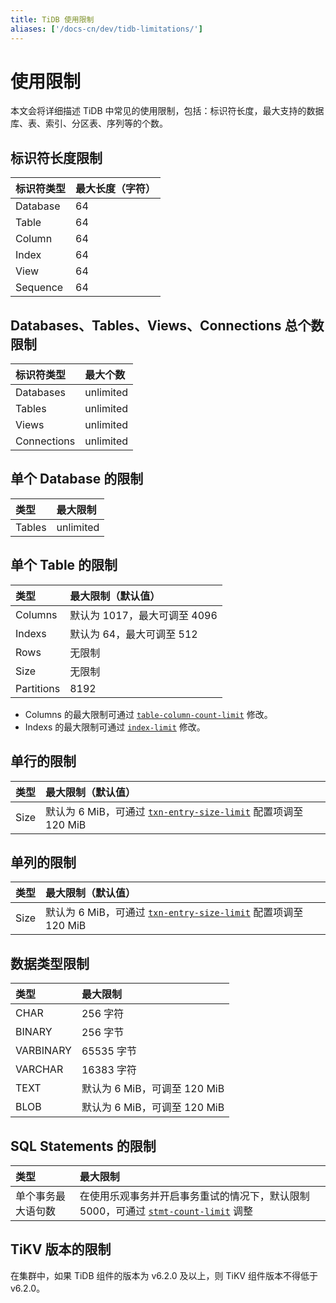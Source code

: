 ```yaml
---
title: TiDB 使用限制
aliases: ['/docs-cn/dev/tidb-limitations/']
---
```


# 使用限制

本文会将详细描述 TiDB 中常见的使用限制，包括：标识符长度，最大支持的数据库、表、索引、分区表、序列等的个数。

## 标识符长度限制

| 标识符类型 | 最大长度（字符）|
|:---------|:--------------|
| Database | 64 |
| Table    | 64 |
| Column   | 64 |
| Index    | 64 |
| View     | 64 |
| Sequence | 64 |

## Databases、Tables、Views、Connections 总个数限制

| 标识符类型  | 最大个数   |
|:----------|:----------|
| Databases | unlimited |
| Tables    | unlimited |
| Views     | unlimited |
| Connections| unlimited|

## 单个 Database 的限制

| 类型       | 最大限制   |
|:----------|:----------|
| Tables    |unlimited  |

## 单个 Table 的限制

| 类型       | 最大限制（默认值）              |
|:----------|:------------------------------|
| Columns   | 默认为 1017，最大可调至 4096     |
| Indexs    | 默认为 64，最大可调至 512        |
| Rows      | 无限制                         |
| Size      | 无限制                         |
| Partitions| 8192                          |

* Columns 的最大限制可通过 [`table-column-count-limit`](/tidb-configuration-file.md#table-column-count-limit-从-v50-版本开始引入) 修改。
* Indexs 的最大限制可通过 [`index-limit`](/tidb-configuration-file.md#index-limit-从-v50-版本开始引入) 修改。

## 单行的限制

| 类型       | 最大限制（默认值）   |
|:----------|:----------|
| Size       | 默认为 6 MiB，可通过 [`txn-entry-size-limit`](/tidb-configuration-file.md#txn-entry-size-limit-从-v50-版本开始引入) 配置项调至 120 MiB |

## 单列的限制

| 类型       | 最大限制（默认值）   |
|:----------|:----------|
| Size       | 默认为 6 MiB，可通过 [`txn-entry-size-limit`](/tidb-configuration-file.md#txn-entry-size-limit-从-v50-版本开始引入) 配置项调至 120 MiB       |

## 数据类型限制

| 类型       | 最大限制   |
|:----------|:----------|
| CHAR       | 256 字符      |
| BINARY     | 256 字节      |
| VARBINARY  | 65535 字节    |
| VARCHAR    | 16383 字符    |
| TEXT       | 默认为 6 MiB，可调至 120 MiB      |
| BLOB       | 默认为 6 MiB，可调至 120 MiB      |

## SQL Statements 的限制

| 类型       | 最大限制   |
|:----------|:----------|
| 单个事务最大语句数 |  在使用乐观事务并开启事务重试的情况下，默认限制 5000，可通过 [`stmt-count-limit`](/tidb-configuration-file.md#stmt-count-limit) 调整 |

## TiKV 版本的限制

在集群中，如果 TiDB 组件的版本为 v6.2.0 及以上，则 TiKV 组件版本不得低于 v6.2.0。
